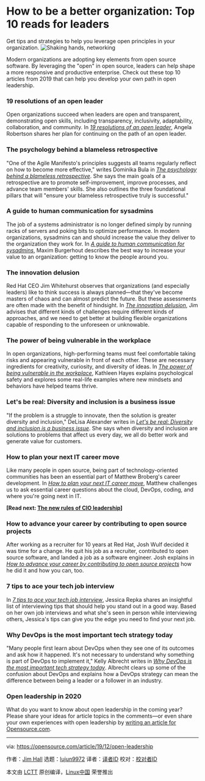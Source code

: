 [#]: collector: (lujun9972)
[#]: translator: ( )
[#]: reviewer: ( )
[#]: publisher: ( )
[#]: url: ( )
[#]: subject: (How to be a better organization: Top 10 reads for leaders)
[#]: via: (https://opensource.com/article/19/12/open-leadership)
[#]: author: (Jim Hall https://opensource.com/users/jim-hall)

How to be a better organization: Top 10 reads for leaders
======
Get tips and strategies to help you leverage open principles in your
organization.
![Shaking hands, networking][1]

Modern organizations are adopting key elements from open source software. By leveraging the "open" in open source, leaders can help shape a more responsive and productive enterprise. Check out these top 10 articles from 2019 that can help you develop your own path in open leadership.

### 19 resolutions of an open leader

Open organizations succeed when leaders are open and transparent, demonstrating open skills, including transparency, inclusivity, adaptability, collaboration, and community. In [_19 resolutions of an open leader_][2], Angela Robertson shares her plan for continuing on the path of an open leader.

### The psychology behind a blameless retrospective

"One of the Agile Manifesto's principles suggests all teams regularly reflect on how to become more effective," writes Dominika Bula in [_The psychology behind a blameless retrospective_][3]. She says the main goals of a retrospective are to promote self-improvement, improve processes, and advance team members' skills. She also outlines the three foundational pillars that will "ensure your blameless retrospective truly is successful."

### A guide to human communication for sysadmins

The job of a systems administrator is no longer defined simply by running racks of servers and poking bits to optimize performance. In modern organizations, sysadmins can and should increase the value they deliver to the organization they work for. In [_A guide to human communication for sysadmins_][4], Maxim Burgerhout describes the best way to increase your value to an organization: getting to know the people around you.

### The innovation delusion

Red Hat CEO Jim Whitehurst observes that organizations (and especially leaders) like to think success is always planned—that they've become masters of chaos and can almost predict the future. But these assessments are often made with the benefit of hindsight. In [_The innovation delusion_][5], Jim advises that different kinds of challenges require different kinds of approaches, and we need to get better at building flexible organizations capable of responding to the unforeseen or unknowable.

### The power of being vulnerable in the workplace

In open organizations, high-performing teams must feel comfortable taking risks and appearing vulnerable in front of each other. These are necessary ingredients for creativity, curiosity, and diversity of ideas. In [_The power of being vulnerable in the workplace_][6], Kathleen Hayes explains psychological safety and explores some real-life examples where new mindsets and behaviors have helped teams thrive.

### Let's be real: Diversity and inclusion is a business issue

"If the problem is a struggle to innovate, then the solution is greater diversity and inclusion," DeLisa Alexander writes in [_Let's be real: Diversity and inclusion is a business issue_][7]. She says when diversity and inclusion are solutions to problems that affect us every day, we all do better work and generate value for customers.

### How to plan your next IT career move

Like many people in open source, being part of technology-oriented communities has been an essential part of Matthew Broberg's career development. In [_How to plan your next IT career move_][8], Matthew challenges us to ask essential career questions about the cloud, DevOps, coding, and where you're going next in IT.

**[Read next: [The new rules of CIO leadership][9]]**

### How to advance your career by contributing to open source projects

After working as a recruiter for 10 years at Red Hat, Josh Wulf decided it was time for a change. He quit his job as a recruiter, contributed to open source software, and landed a job as a software engineer. Josh explains in [_How to advance your career by contributing to open source projects_][10] how he did it and how you can, too.

### 7 tips to ace your tech job interview

In [_7 tips to ace your tech job interview_][11], Jessica Repka shares an insightful list of interviewing tips that should help you stand out in a good way. Based on her own job interviews and what she's seen in person while interviewing others, Jessica's tips can give you the edge you need to find your next job.

### Why DevOps is the most important tech strategy today

"Many people first learn about DevOps when they see one of its outcomes and ask how it happened. It's not necessary to understand why something is part of DevOps to implement it," Kelly Albrecht writes in [_Why DevOps is the most important tech strategy today_][12]. Albrecht clears up some of the confusion about DevOps and explains how a DevOps strategy can mean the difference between being a leader or a follower in an industry.

### Open leadership in 2020

What do you want to know about open leadership in the coming year? Please share your ideas for article topics in the comments—or even share your own experiences with open leadership by [writing an article for Opensource.com][13].

--------------------------------------------------------------------------------

via: https://opensource.com/article/19/12/open-leadership

作者：[Jim Hall][a]
选题：[lujun9972][b]
译者：[译者ID](https://github.com/译者ID)
校对：[校对者ID](https://github.com/校对者ID)

本文由 [LCTT](https://github.com/LCTT/TranslateProject) 原创编译，[Linux中国](https://linux.cn/) 荣誉推出

[a]: https://opensource.com/users/jim-hall
[b]: https://github.com/lujun9972
[1]: https://opensource.com/sites/default/files/styles/image-full-size/public/lead-images/network_team_career_hand.png?itok=_ztl2lk_ (Shaking hands, networking)
[2]: https://opensource.com/open-organization/19/1/leadership-goals
[3]: https://opensource.com/article/19/4/psychology-behind-blameless-retrospective
[4]: https://opensource.com/article/19/9/communication-sysadmins
[5]: https://opensource.com/open-organization/19/6/innovation-delusion
[6]: https://opensource.com/open-organization/19/3/introduction-psychological-safety
[7]: https://opensource.com/open-organization/19/5/inclusivity-solution-innovation
[8]: https://opensource.com/article/19/8/plan-next-IT-career-move
[9]: https://enterprisersproject.com/cio-new-rules-report
[10]: https://opensource.com/article/19/5/how-get-job-doing-open-source
[11]: https://opensource.com/article/19/1/job-interviewing-tips
[12]: https://opensource.com/article/19/3/devops-most-important-tech-strategy
[13]: https://opensource.com/how-submit-article

